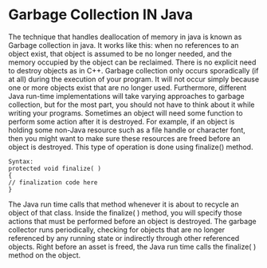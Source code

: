 # Garbage	Collection	IN Java
The technique that handles deallocation of memory in java is known as Garbage collection in java.
It works like this: when no references to an object exist, that object 
is assumed to be no longer needed, and the memory occupied by the object can be reclaimed. There 
is no explicit need to destroy objects as in C++. Garbage collection only occurs sporadically (if at all) 
during the execution of your program. It will not occur simply because one or more objects exist that 
are no longer used. Furthermore, different Java run-time implementations will take varying 
approaches to garbage collection, but for the most part, you should not have to think about it while 
writing your programs.
Sometimes an object will need some function to perform some action after it is destroyed.
For example, if an object 
is holding some non-Java resource such as a file handle or character font, then you might want to 
make sure these resources are freed before an object is destroyed.
This type of operation is done using finalize() method.

```
Syntax:
protected void finalize( ) 
{ 
// finalization code here 
} 
```

The Java run time calls that method whenever it is about to recycle an object of that class.
Inside the finalize( ) method, you will specify those actions that must be performed before an object 
is destroyed.
The garbage collector runs periodically, checking for objects that are no longer 
referenced by any running state or indirectly through other referenced objects. Right before an asset 
is freed, the Java run time calls the finalize( ) method on the object.
